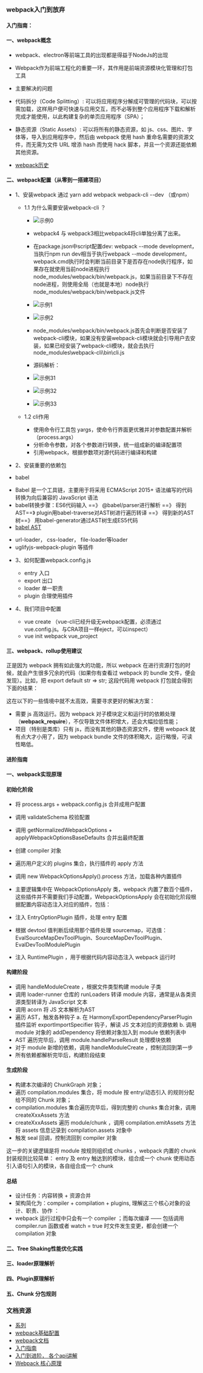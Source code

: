 
### webpack入门到放弃


####  入门指南：

#### 一、webpack概念

* webpack、electron等前端工具的出现都是得益于NodeJs的出现
* Webpack作为前端工程化的重要一环，其作用是前端资源模块化管理和打包工具


* 主要解决的问题
- 代码拆分（Code Splitting）: 可以将应用程序分解成可管理的代码块，可以按需加载，这样用户便可快速与应用交互，而不必等到整个应用程序下载和解析完成才能使用，以此构建复杂的单页应用程序（SPA）；

- 静态资源（Static Assets）: 可以将所有的静态资源，如 js、css、图片、字体等，导入到应用程序中，然后由 webpack 使用 hash 重命名需要的资源文件，而无需为文件 URL 增添 hash 而使用 hack 脚本，并且一个资源还能依赖其他资源。

- [webpack历史](https://segmentfault.com/a/1190000019650480)

#### 二、webpack配置（从零到一搭建项目）

* 1、安装webpack
    通过 yarn add webpack webpack-cli --dev （或npm）

    * 1.1 为什么需要安装webpack-cli ？
        - ![示例0](./images/0.png)
        - webpack4 与 webpack3相比webpack4将cli单独分离了出来。
        - 在package.json中script配置dev: webpack --mode development，当执行npm run dev相当于执行webpack --mode development，
        webpack.cmd执行时会判断当前目录下是否存在node执行程序，如果存在就使用当前node进程执行node_modules/webpack/bin/webpack.js，如果当前目录下不存在node进程，则使用全局（也就是本地）node执行node_modules/webpack/bin/webpack.js文件
        - ![示例1](./images/1.png)
        - ![示例2](./images/2.png)
        - node_modules/webpack/bin/webpack.js首先会判断是否安装了webpack-cli模块，如果没有安装webpack-cli模块就会引导用户去安装，如果已经安装了webpack-cli模块，就会去执行node_modules\webpack-cli\bin\cli.js

         - 源码解析：
         - ![示例31](./images/3.1.png) 
         - ![示例32](./images/3.2.png) 
         - ![示例33](./images/3.3.png) 
         
    * 1.2 cli作用
        - 使用命令行工具包 yargs，使命令行界面更优雅并对参数配置并解析（process.args）
        - 分析命令参数，对各个参数进行转换，统一组成新的编译配置项
        - 引用webpack，根据参数项对源代码进行编译和构建

* 2、安装重要的依赖包

- babel  
* Babel 是一个工具链，主要用于将采用 ECMAScript 2015+ 语法编写的代码转换为向后兼容的 JavaScript 语法
* babel转换步骤：ES6代码输入 ==》 @babel/parser进行解析 ==》 得到AST==》 plugin用babel-traverse对AST树进行遍历转译 ==》 得到新的AST树==》 用babel-generator通过AST树生成ES5代码
* [babel AST](https://juejin.cn/post/6962861837800964133)

- url-loader， css-loader， file-loader等loader
- uglifyjs-webpack-plugin 等插件


* 3、如何配置webpack.config.js
  - entry  入口
  - export 出口
  - loader 单一职责
  - plugin 合理使用插件

* 4、我们项目中配置
  - vue create （vue-cli已经升级无webpack配置，必须通过vue.config.js。与CRA项目一样eject，可以inspect）
  - vue init webpack vue_project  


#### 三、webpack、rollup使用建议

正是因为 webpack 拥有如此强大的功能，所以 webpack 在进行资源打包的时候，就会产生很多冗余的代码（如果你有查看过 webpack 的 bundle 文件，便会发现）。比如，把 export default str => str; 这段代码用 webpack 打包就会得到下面的结果：

这在以下的一些情境中就不太高效，需要寻求更好的解决方案：
- 需要 js 高效运行。因为 webpack 对子模块定义和运行时的依赖处理（__webpack_require__），不仅导致文件体积增大，还会大幅拉低性能；
- 项目（特别是类库）只有 js，而没有其他的静态资源文件，使用 webpack 就有点大才小用了，因为 webpack bundle 文件的体积略大，运行略慢，可读性略低。





#### 进阶指南

####  一、webpack实现原理

#### 初始化阶段
- 将 process.args + webpack.config.js 合并成用户配置
- 调用 validateSchema 校验配置
- 调用 getNormalizedWebpackOptions + applyWebpackOptionsBaseDefaults 合并出最终配置
- 创建 compiler 对象
- 遍历用户定义的 plugins 集合，执行插件的 apply 方法
- 调用 new WebpackOptionsApply().process 方法，加载各种内置插件

- 主要逻辑集中在 WebpackOptionsApply 类，webpack 内置了数百个插件，这些插件并不需要我们手动配置，WebpackOptionsApply 会在初始化阶段根据配置内容动态注入对应的插件，包括：

- 注入 EntryOptionPlugin 插件，处理 entry 配置
- 根据 devtool 值判断后续用那个插件处理 sourcemap，可选值：EvalSourceMapDevToolPlugin、SourceMapDevToolPlugin、EvalDevToolModulePlugin
- 注入 RuntimePlugin ，用于根据代码内容动态注入 webpack 运行时

#### 构建阶段
- 调用 handleModuleCreate ，根据文件类型构建 module 子类
- 调用 loader-runner 仓库的 runLoaders 转译 module 内容，通常是从各类资源类型转译为 JavaScript 文本
- 调用 acorn 将 JS 文本解析为AST
- 遍历 AST，触发各种钩子
  a. 在 HarmonyExportDependencyParserPlugin 插件监听 exportImportSpecifier 钩子，解读 JS 文本对应的资源依赖
  b. 调用 module 对象的 addDependency 将依赖对象加入到 module 依赖列表中
- AST 遍历完毕后，调用 module.handleParseResult 处理模块依赖
- 对于 module 新增的依赖，调用 handleModuleCreate ，控制流回到第一步
- 所有依赖都解析完毕后，构建阶段结束

#### 生成阶段
- 构建本次编译的 ChunkGraph 对象；
- 遍历 compilation.modules 集合，将 module 按 entry/动态引入 的规则分配给不同的 Chunk 对象；
- compilation.modules 集合遍历完毕后，得到完整的 chunks 集合对象，调用 createXxxAssets 方法
- createXxxAssets 遍历 module/chunk ，调用 compilation.emitAssets 方法将 assets 信息记录到 compilation.assets 对象中
- 触发 seal 回调，控制流回到 compiler 对象

这一步的关键逻辑是将 module 按规则组织成 chunks ，webpack 内置的 chunk 封装规则比较简单：
entry 及 entry 触达到的模块，组合成一个 chunk
使用动态引入语句引入的模块，各自组合成一个 chunk

#### 总结
* 设计任务：内容转换 + 资源合并
*  架构简化为：compiler + compilation + plugins, 理解这三个核心对象的设计、职责、协作 ：
* webpack 运行过程中只会有一个 compiler ；而每次编译 —— 包括调用 compiler.run 函数或者 watch = true 时文件发生变更，都会创建一个 compilation 对象


#### 二、Tree Shaking性能优化实践


#### 三、loader原理解析


#### 四、Plugin原理解析


#### 五、Chunk 分包规则




### 文档资源

- [系列](https://segmentfault.com/a/1190000040008841)
- [webpack基础配置](https://www.toptal.com/javascript/a-guide-to-managing-webpack-dependencies)
- [webpack文档](https://v4.webpack.docschina.org/concepts/)
- [入门指南](https://zhaoda.net/webpack-handbook/module-system.html)
- [入门到进阶， 各个api讲解](https://www.mdnice.com/writing/7347c59a220c402495e3f4086911a1af)
- [ Webpack 核心原理 ](https://mp.weixin.qq.com/s/SbJNbSVzSPSKBe2YStn2Zw)















